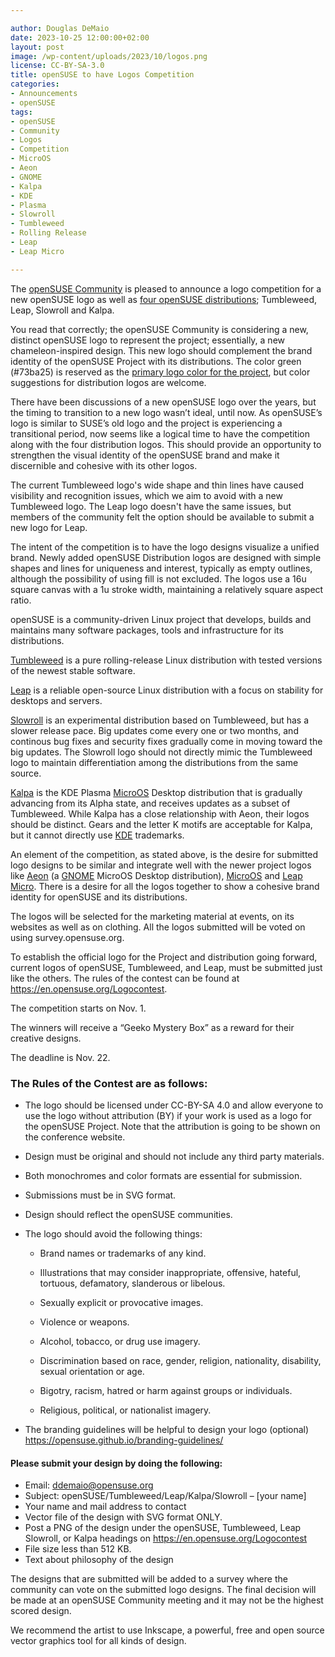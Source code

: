 ```yaml
---

author: Douglas DeMaio 
date: 2023-10-25 12:00:00+02:00
layout: post
image: /wp-content/uploads/2023/10/logos.png
license: CC-BY-SA-3.0
title: openSUSE to have Logos Competition 
categories:
- Announcements
- openSUSE
tags:
- openSUSE
- Community
- Logos
- Competition
- MicroOS
- Aeon
- GNOME
- Kalpa
- KDE
- Plasma
- Slowroll
- Tumbleweed
- Rolling Release
- Leap
- Leap Micro

---
```


The [openSUSE Community](https://www.opensuse.org/) is pleased to announce a logo competition for a new openSUSE logo as well as [four openSUSE distributions](https://get.opensuse.org/); Tumbleweed, Leap, Slowroll and Kalpa.

You read that correctly; the openSUSE Community is considering a new, distinct openSUSE logo to represent the project; essentially, a new chameleon-inspired design. This new logo should complement the brand identity of the openSUSE Project with its distributions. The color green (#73ba25) is reserved as the [primary logo color for the project](https://opensuse.github.io/branding-guidelines/), but color suggestions for distribution logos are welcome.

There have been discussions of a new openSUSE logo over the years, but the timing to transition to a new logo wasn’t ideal, until now. As openSUSE’s logo is similar to SUSE’s old logo and the project is experiencing a transitional period, now seems like a logical time to have the competition along with the four distribution logos. This should provide an opportunity to strengthen the visual identity of the openSUSE brand and make it discernible and cohesive with its other logos.

The current Tumbleweed logo's wide shape and thin lines have caused visibility and recognition issues, which we aim to avoid with a new Tumbleweed logo. The Leap logo doesn't have the same issues, but members of the community felt the option should be available to submit a new logo for Leap.

The intent of the competition is to have the logo designs visualize a unified brand. Newly added openSUSE Distribution logos are designed with simple shapes and lines for uniqueness and interest, typically as empty outlines, although the possibility of using fill is not excluded. The logos use a 16u square canvas with a 1u stroke width, maintaining a relatively square aspect ratio.

openSUSE is a community-driven Linux project that develops, builds and maintains many software packages, tools and infrastructure for its distributions.

[Tumbleweed](https://get.opensuse.org/tumbleweed/) is a pure rolling-release Linux distribution with tested versions of the newest stable software.

[Leap](https://get.opensuse.org/leap/) is a reliable open-source Linux distribution with a focus on stability for desktops and servers.

[Slowroll](https://en.opensuse.org/openSUSE:Slowroll) is an experimental distribution based on Tumbleweed, but has a slower release pace. Big updates come every one or two months, and continous bug fixes and security fixes gradually come in moving toward the big updates. The Slowroll logo should not directly mimic the Tumbleweed logo to maintain differentiation among the distributions from the same source.

[Kalpa](https://get.opensuse.org/microos/) is the KDE Plasma [MicroOS](https://get.opensuse.org/microos/) Desktop distribution that is gradually advancing from its Alpha state, and receives updates as a subset of Tumbleweed. While Kalpa has a close relationship with Aeon, their logos should be distinct. Gears and the letter K motifs are acceptable for Kalpa, but it cannot directly use [KDE](https://kde.org/) trademarks.

An element of the competition, as stated above, is the desire for submitted logo designs to be similar and integrate well with the newer project logos like [Aeon](https://get.opensuse.org/microos/) (a [GNOME](https://www.gnome.org/) MicroOS Desktop distribution), [MicroOS](https://get.opensuse.org/microos/) and [Leap Micro](https://get.opensuse.org/leapmicro/). There is a desire for all the logos together to show a cohesive brand identity for openSUSE and its distributions.

The logos will be selected for the marketing material at events, on its websites as well as on clothing. All the logos submitted will be voted on using survey.opensuse.org.

To establish the official logo for the Project and distribution going forward, current logos of openSUSE, Tumbleweed, and Leap, must be submitted just like the others. The rules of the contest can be found at <https://en.opensuse.org/Logocontest>.

The competition starts on Nov. 1.

The winners will receive a “Geeko Mystery Box” as a reward for their creative designs.

The deadline is Nov. 22. 

### The Rules of the Contest are as follows:

* The logo should be licensed under CC-BY-SA 4.0 and allow everyone to use the logo without attribution (BY) if your work is used as a logo for the openSUSE Project. Note that the attribution is going to be shown on the conference website.
* Design must be original and should not include any third party materials.
* Both monochromes and color formats are essential for submission.
* Submissions must be in SVG format.
* Design should reflect the openSUSE communities.
* The logo should avoid the following things:
	
	- Brand names or trademarks of any kind.
	
	- Illustrations that may consider inappropriate, offensive, hateful, tortuous, defamatory, slanderous or libelous.
	- Sexually explicit or provocative images.
	
	- Violence or weapons.
	
	- Alcohol, tobacco, or drug use imagery.
	
	- Discrimination based on race, gender, religion, nationality, disability, sexual orientation or age.
	
	- Bigotry, racism, hatred or harm against groups or individuals.
	
	- Religious, political, or nationalist imagery.
	
* The branding guidelines will be helpful to design your logo (optional) https://opensuse.github.io/branding-guidelines/

#### Please submit your design by doing the following:

* Email: ddemaio@opensuse.org
* Subject: openSUSE/Tumbleweed/Leap/Kalpa/Slowroll – [your name]
* Your name and mail address to contact
* Vector file of the design with SVG format ONLY.
* Post a PNG of the design under the openSUSE, Tumbleweed, Leap Slowroll, or Kalpa headings on <https://en.opensuse.org/Logocontest>
* File size less than 512 KB.
* Text about philosophy of the design

The designs that are submitted will be added to a survey where the community can vote on the submitted logo designs. The final decision will be made at an openSUSE Community meeting and it may not be the highest scored design.

We recommend the artist to use Inkscape, a powerful, free and open source vector graphics tool for all kinds of design. 

<meta name="openSUSE, Community, competition, logo, vote, survey, Tumbleweed, Leap, Slowroll, Kalpa, Aeon, MicroOS, Leap Micro" content="HTML,CSS,XML,JavaScript">
